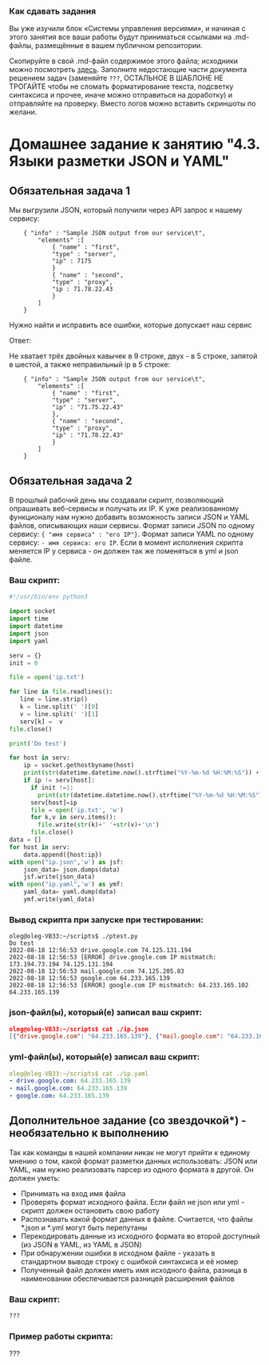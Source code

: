 ### Как сдавать задания

Вы уже изучили блок «Системы управления версиями», и начиная с этого занятия все ваши работы будут приниматься ссылками на .md-файлы, размещённые в вашем публичном репозитории.

Скопируйте в свой .md-файл содержимое этого файла; исходники можно посмотреть [здесь](https://raw.githubusercontent.com/netology-code/sysadm-homeworks/devsys10/04-script-03-yaml/README.md). Заполните недостающие части документа решением задач (заменяйте `???`, ОСТАЛЬНОЕ В ШАБЛОНЕ НЕ ТРОГАЙТЕ чтобы не сломать форматирование текста, подсветку синтаксиса и прочее, иначе можно отправиться на доработку) и отправляйте на проверку. Вместо логов можно вставить скриншоты по желани.

# Домашнее задание к занятию "4.3. Языки разметки JSON и YAML"


## Обязательная задача 1
Мы выгрузили JSON, который получили через API запрос к нашему сервису:
```
    { "info" : "Sample JSON output from our service\t",
        "elements" :[
            { "name" : "first",
            "type" : "server",
            "ip" : 7175 
            }
            { "name" : "second",
            "type" : "proxy",
            "ip : 71.78.22.43
            }
        ]
    }
```
  Нужно найти и исправить все ошибки, которые допускает наш сервис

Ответ:

Не хватает трёх двойных кавычек в 9 строке, двух - в 5 строке, запятой в шестой, а также неправильный ip в 5 строке:

```
    { "info" : "Sample JSON output from our service\t",
        "elements" :[
            { "name" : "first",
            "type" : "server",
            "ip" : "71.75.22.43" 
            },
            { "name" : "second",
            "type" : "proxy",
            "ip" : "71.78.22.43"
            }
        ]
    }
```

## Обязательная задача 2
В прошлый рабочий день мы создавали скрипт, позволяющий опрашивать веб-сервисы и получать их IP. К уже реализованному функционалу нам нужно добавить возможность записи JSON и YAML файлов, описывающих наши сервисы. Формат записи JSON по одному сервису: `{ "имя сервиса" : "его IP"}`. Формат записи YAML по одному сервису: `- имя сервиса: его IP`. Если в момент исполнения скрипта меняется IP у сервиса - он должен так же поменяться в yml и json файле.

### Ваш скрипт:
```python
#!/usr/bin/env python3

import socket
import time
import datetime
import json
import yaml

serv = {}
init = 0

file = open('ip.txt')

for line in file.readlines():
   line = line.strip()
   k = line.split(' ')[0]
   v = line.split(' ')[1]
   serv[k] =  v
file.close()

print('Do test')

for host in serv:
    ip = socket.gethostbyname(host)
    print(str(datetime.datetime.now().strftime("%Y-%m-%d %H:%M:%S")) +' ' +str(host)+' '+ip)
    if ip != serv[host]:
      if init !=1:
        print(str(datetime.datetime.now().strftime("%Y-%m-%d %H:%M:%S")) +' [ERROR] ' + str(host) +' IP mistmatch: '+serv[host]+' '+ip)
      serv[host]=ip
      file = open('ip.txt', 'w')
      for k,v in serv.items():
        file.write(str(k)+' '+str(v)+'\n')
      file.close()
data = []
for host in serv:
    data.append({host:ip})
with open("ip.json",'w') as jsf:
    json_data= json.dumps(data)
    jsf.write(json_data)
with open("ip.yaml",'w') as ymf:
    yaml_data= yaml.dump(data)
    ymf.write(yaml_data)
```

### Вывод скрипта при запуске при тестировании:
```
oleg@oleg-VB33:~/scripts$ ./ptest.py
Do test
2022-08-18 12:56:53 drive.google.com 74.125.131.194
2022-08-18 12:56:53 [ERROR] drive.google.com IP mistmatch: 173.194.73.194 74.125.131.194
2022-08-18 12:56:53 mail.google.com 74.125.205.83
2022-08-18 12:56:53 google.com 64.233.165.139
2022-08-18 12:56:53 [ERROR] google.com IP mistmatch: 64.233.165.102 64.233.165.139
```

### json-файл(ы), который(е) записал ваш скрипт:
```json
oleg@oleg-VB33:~/scripts$ cat ./ip.json 
[{"drive.google.com": "64.233.165.139"}, {"mail.google.com": "64.233.165.139"}, {"google.com": "64.233.165.139"}]
```

### yml-файл(ы), который(е) записал ваш скрипт:
```yaml
oleg@oleg-VB33:~/scripts$ cat ./ip.yaml 
- drive.google.com: 64.233.165.139
- mail.google.com: 64.233.165.139
- google.com: 64.233.165.139

```

## Дополнительное задание (со звездочкой*) - необязательно к выполнению

Так как команды в нашей компании никак не могут прийти к единому мнению о том, какой формат разметки данных использовать: JSON или YAML, нам нужно реализовать парсер из одного формата в другой. Он должен уметь:
   * Принимать на вход имя файла
   * Проверять формат исходного файла. Если файл не json или yml - скрипт должен остановить свою работу
   * Распознавать какой формат данных в файле. Считается, что файлы *.json и *.yml могут быть перепутаны
   * Перекодировать данные из исходного формата во второй доступный (из JSON в YAML, из YAML в JSON)
   * При обнаружении ошибки в исходном файле - указать в стандартном выводе строку с ошибкой синтаксиса и её номер
   * Полученный файл должен иметь имя исходного файла, разница в наименовании обеспечивается разницей расширения файлов

### Ваш скрипт:
```python
???
```

### Пример работы скрипта:
???